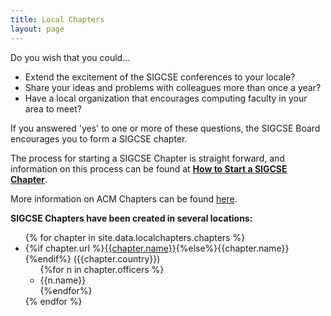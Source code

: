 ```yaml
---
title: Local Chapters
layout: page
---
```


Do you wish that you could...

* Extend the excitement of the SIGCSE conferences to your locale?
* Share your ideas and problems with colleagues more than once a year?
* Have a local organization that encourages computing faculty in your area to meet?


If you answered 'yes' to one or more of these questions, the SIGCSE Board encourages you to form a SIGCSE chapter.

The process for starting a SIGCSE Chapter is straight forward, and information on this process can be found at <a href="getting-started.html"><strong>How to Start a SIGCSE Chapter</strong></a>.

More information on ACM Chapters can be found <a href="http://www.acm.org/chapters" target="_blank">here</a>.

<strong>SIGCSE Chapters have been created in several locations:</strong>
<ul>
{% for chapter in site.data.localchapters.chapters %}
	<li>{%if chapter.url %}<a href="{{chapter.url}}">{{chapter.name}}</a>{%else%}{{chapter.name}}{%endif%} ({{chapter.country}})<br>
	<ul>
	{%for n in chapter.officers %}
		<li>{{n.name}}</li>
	{%endfor%}
	</ul></li>
{% endfor %}
</ul>
